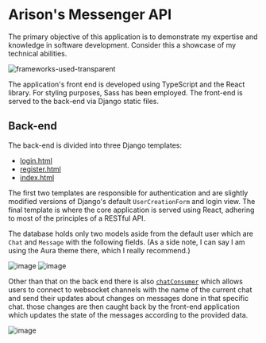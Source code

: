 # Arison's Messenger API

The primary objective of this application is to demonstrate my expertise and knowledge in software development. Consider this a showcase of my technical abilities.

![frameworks-used-transparent](https://github.com/Arison7/MessagerApi/assets/89223744/cc07d2c5-44d8-4923-99af-d6a95ec0979a)

The application's front end is developed using TypeScript and the React library. For styling purposes, Sass has been employed. The front-end is served to the back-end via Django static files. 

## Back-end

The back-end is divided into three Django templates:

- [login.html](main/static/templates/registration.login.html)
- [register.html](main/static/templates/registration.register.html)
- [index.html](front-end/public/index.html)

The first two templates are responsible for authentication and are slightly modified versions of Django's default `UserCreationForm` and login view. The final template is where the core application is served using React, adhering to most of the principles of a RESTful API.

The database holds only two models aside from the default user which are `Chat` and `Message` with the following fields. (As a side note, I can say I am using the Aura theme there, which I really recommend.)

![image](https://github.com/Arison7/MessagerApi/assets/89223744/960672ac-d33c-48ff-a566-845254ff882a)
![image](https://github.com/Arison7/MessagerApi/assets/89223744/e35da1c0-dfa1-405f-a8bf-794314f024eb)

Other than that on the back end there is also [`chatConsumer`](main/consumers.py) which allows users to connect to websocket channels with the name of the current chat and send their updates about changes on messages done in that specific chat.
those changes are then caught back by the front-end application which updates the state of the messages according to the provided data.

![image](https://github.com/Arison7/MessagerApi/assets/89223744/ca371894-bc18-4fcb-b0ff-6acaf433d461)





